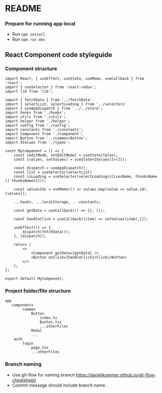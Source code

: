 # README #

### Prepare for running app local

* Run `npm install`<br />
* Run `npm run dev` <br />

## React Component code styleguide

### Component structure

    import React, { useEffect, useState, useMemo, useCallback } from 'react';
    import { useSelector } from 'react-redux';
    import lib from 'lib';
    
    import { fetchData } from '../fetchData'
    import { selectList, selectLoading } from '../selectors'
    import { useAppDispatch } from '../../store';
    import hooks from './hooks';
    import utils from './utils';
    import helper from './helper';
    import config from './config';
    import constants from './constants';
    import Component from './Component';
    import Button from '../common/Button';
    import IValues from './types';

    const MyComponent = () => {
        const [editMode, setEditMode] = useState(false);
        const [values, setValues] = useState<IValues[]>([]);

        const dispatch = useAppDispatch();
        const list = useSelector(selectList)
        const isLoading = useSelector(selectLoading(slicesName, thunksName || thunksNames[]));

        const valuesIds = useMemo(() => values.map(value => value.id), [values]);

        ...hooks, ...localStorage, ...constants;

        const getData = useCallback(() => {}, []);
        
        const handleClick = useCallback((item) => setValues(item),[]);
 
        useEffect(() => {
            dispatch(fetchData());
        }, [dispatch]);
        
        return (
            <>
                <Component getData={getData} />
                <Button onClick={handleClick}>Click</Button>
            </>
        );
    };

    export default MyComponent;

### Project folder/file structure
   
    app 
       components
            common
                Button
                    index.ts
                    Button.tsx
                    ...otherFiles
                Modal
                ...
        auth
            login
                page.tsx
                ...otherFiles


### Branch naming

* Use git-flow for naming branch https://danielkummer.github.io/git-flow-cheatsheet/
* Commit message should include branch name.
